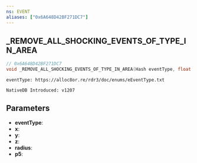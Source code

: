 ```yaml
---
ns: EVENT
aliases: ["0x6A648D42BF271DC7"]
---
```

## _REMOVE_ALL_SHOCKING_EVENTS_OF_TYPE_IN_AREA

```c
// 0x6A648D42BF271DC7
void _REMOVE_ALL_SHOCKING_EVENTS_OF_TYPE_IN_AREA(Hash eventType, float x, float y, float z, float radius, BOOL p5);
```

```
eventType: https://alloc8or.re/rdr3/doc/enums/eEventType.txt

NativeDB Introduced: v1207
```

## Parameters
* **eventType**:
* **x**:
* **y**:
* **z**:
* **radius**:
* **p5**:
